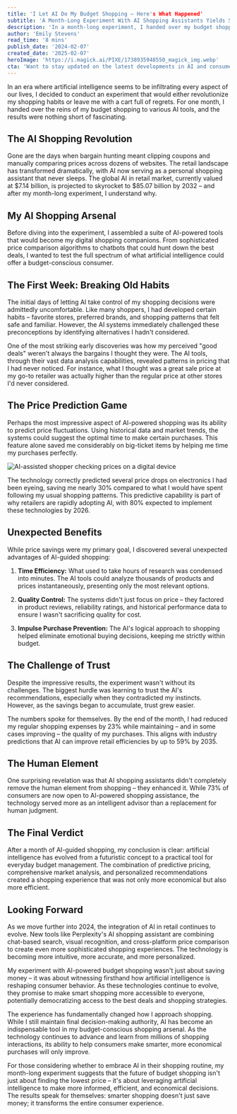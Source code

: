 ```yaml
---
title: 'I Let AI Do My Budget Shopping — Here's What Happened'
subtitle: 'A Month-Long Experiment With AI Shopping Assistants Yields Surprising Results'
description: 'In a month-long experiment, I handed over my budget shopping decisions to AI tools, resulting in a 23% reduction in expenses while maintaining product quality. The experience revealed unexpected benefits beyond mere cost savings, from preventing impulse purchases to predicting price drops with remarkable accuracy.'
author: 'Emily Stevens'
read_time: '8 mins'
publish_date: '2024-02-07'
created_date: '2025-02-07'
heroImage: 'https://i.magick.ai/PIXE/1738935948550_magick_img.webp'
cta: 'Want to stay updated on the latest developments in AI and consumer tech? Follow us on LinkedIn for more insights into how artificial intelligence is transforming everyday experiences like shopping and beyond.'
---
```


In an era where artificial intelligence seems to be infiltrating every aspect of our lives, I decided to conduct an experiment that would either revolutionize my shopping habits or leave me with a cart full of regrets. For one month, I handed over the reins of my budget shopping to various AI tools, and the results were nothing short of fascinating.

## The AI Shopping Revolution

Gone are the days when bargain hunting meant clipping coupons and manually comparing prices across dozens of websites. The retail landscape has transformed dramatically, with AI now serving as a personal shopping assistant that never sleeps. The global AI in retail market, currently valued at $7.14 billion, is projected to skyrocket to $85.07 billion by 2032 – and after my month-long experiment, I understand why.

## My AI Shopping Arsenal

Before diving into the experiment, I assembled a suite of AI-powered tools that would become my digital shopping companions. From sophisticated price comparison algorithms to chatbots that could hunt down the best deals, I wanted to test the full spectrum of what artificial intelligence could offer a budget-conscious consumer.

## The First Week: Breaking Old Habits

The initial days of letting AI take control of my shopping decisions were admittedly uncomfortable. Like many shoppers, I had developed certain habits – favorite stores, preferred brands, and shopping patterns that felt safe and familiar. However, the AI systems immediately challenged these preconceptions by identifying alternatives I hadn't considered.

One of the most striking early discoveries was how my perceived "good deals" weren't always the bargains I thought they were. The AI tools, through their vast data analysis capabilities, revealed patterns in pricing that I had never noticed. For instance, what I thought was a great sale price at my go-to retailer was actually higher than the regular price at other stores I'd never considered.

## The Price Prediction Game

Perhaps the most impressive aspect of AI-powered shopping was its ability to predict price fluctuations. Using historical data and market trends, the systems could suggest the optimal time to make certain purchases. This feature alone saved me considerably on big-ticket items by helping me time my purchases perfectly.

![AI-assisted shopper checking prices on a digital device](https://i.magick.ai/PIXE/1738935948554_magick_img.webp)

The technology correctly predicted several price drops on electronics I had been eyeing, saving me nearly 30% compared to what I would have spent following my usual shopping patterns. This predictive capability is part of why retailers are rapidly adopting AI, with 80% expected to implement these technologies by 2026.

## Unexpected Benefits

While price savings were my primary goal, I discovered several unexpected advantages of AI-guided shopping:

1. **Time Efficiency:** What used to take hours of research was condensed into minutes. The AI tools could analyze thousands of products and prices instantaneously, presenting only the most relevant options.
   
2. **Quality Control:** The systems didn't just focus on price – they factored in product reviews, reliability ratings, and historical performance data to ensure I wasn't sacrificing quality for cost.
   
3. **Impulse Purchase Prevention:** The AI's logical approach to shopping helped eliminate emotional buying decisions, keeping me strictly within budget.

## The Challenge of Trust

Despite the impressive results, the experiment wasn't without its challenges. The biggest hurdle was learning to trust the AI's recommendations, especially when they contradicted my instincts. However, as the savings began to accumulate, trust grew easier.

The numbers spoke for themselves. By the end of the month, I had reduced my regular shopping expenses by 23% while maintaining – and in some cases improving – the quality of my purchases. This aligns with industry predictions that AI can improve retail efficiencies by up to 59% by 2035.

## The Human Element

One surprising revelation was that AI shopping assistants didn't completely remove the human element from shopping – they enhanced it. While 73% of consumers are now open to AI-powered shopping assistance, the technology served more as an intelligent advisor than a replacement for human judgment.

## The Final Verdict

After a month of AI-guided shopping, my conclusion is clear: artificial intelligence has evolved from a futuristic concept to a practical tool for everyday budget management. The combination of predictive pricing, comprehensive market analysis, and personalized recommendations created a shopping experience that was not only more economical but also more efficient.

## Looking Forward

As we move further into 2024, the integration of AI in retail continues to evolve. New tools like Perplexity's AI shopping assistant are combining chat-based search, visual recognition, and cross-platform price comparison to create even more sophisticated shopping experiences. The technology is becoming more intuitive, more accurate, and more personalized.

My experiment with AI-powered budget shopping wasn't just about saving money – it was about witnessing firsthand how artificial intelligence is reshaping consumer behavior. As these technologies continue to evolve, they promise to make smart shopping more accessible to everyone, potentially democratizing access to the best deals and shopping strategies.

The experience has fundamentally changed how I approach shopping. While I still maintain final decision-making authority, AI has become an indispensable tool in my budget-conscious shopping arsenal. As the technology continues to advance and learn from millions of shopping interactions, its ability to help consumers make smarter, more economical purchases will only improve.

For those considering whether to embrace AI in their shopping routine, my month-long experiment suggests that the future of budget shopping isn't just about finding the lowest price – it's about leveraging artificial intelligence to make more informed, efficient, and economical decisions. The results speak for themselves: smarter shopping doesn't just save money; it transforms the entire consumer experience.